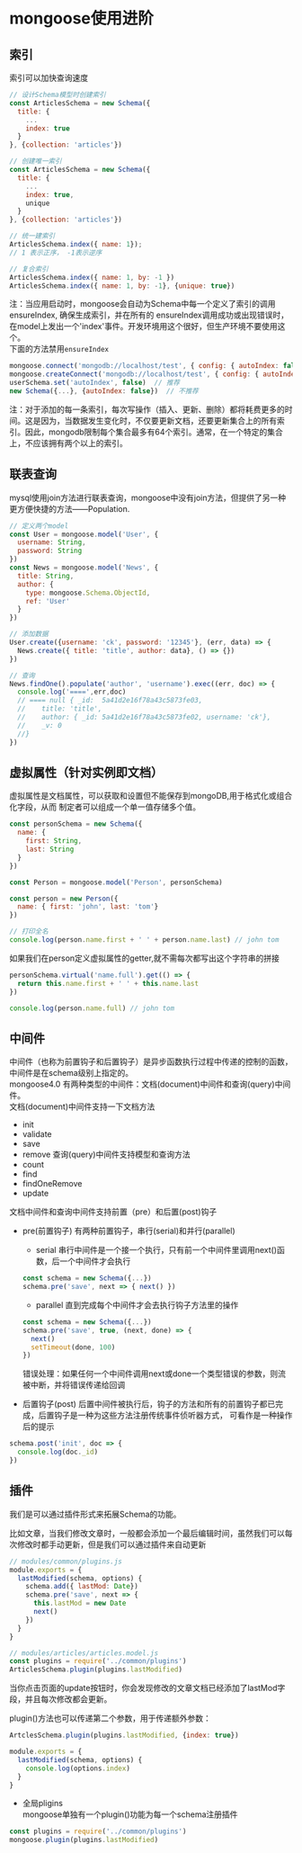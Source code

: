 # mongoose使用进阶  

## 索引
索引可以加快查询速度 

```javascript
// 设计Schema模型时创建索引
const ArticlesSchema = new Schema({
  title: {
    ...
    index: true
  }
}, {collection: 'articles'})

// 创建唯一索引
const ArticlesSchema = new Schema({
  title: {
    ...
    index: true,
    unique
  }
}, {collection: 'articles'}) 

// 统一建索引
ArticlesSchema.index({ name: 1});
// 1 表示正序， -1表示逆序  

// 复合索引
ArticlesSchema.index({ name: 1, by: -1 })
ArticlesSchema.index({ name: 1, by: -1}, {unique: true})
```
注：当应用启动时，mongoose会自动为Schema中每一个定义了索引的调用ensureIndex, 确保生成索引，并在所有的
ensureIndex调用成功或出现错误时，在model上发出一个'index'事件。开发环境用这个很好，但生产环境不要使用这个。  
下面的方法禁用`ensureIndex`  
```javascript
mongoose.connect('mongodb://localhost/test', { config: { autoIndex: false}}) //推荐
mongoose.createConnect('mongodb://localhost/test', { config: { autoIndex: false}}) //不推荐
userSchema.set('autoIndex', false)  // 推荐
new Schema({...}, {autoIndex: false})  // 不推荐
```
注：对于添加的每一条索引，每次写操作（插入、更新、删除）都将耗费更多的时间。这是因为，当数据发生变化时，不仅要更新文档，还要更新集合上的所有索引。因此，mongodb限制每个集合最多有64个索引。通常，在一个特定的集合上，不应该拥有两个以上的索引。   

## 联表查询 
mysql使用join方法进行联表查询，mongoose中没有join方法，但提供了另一种更方便快捷的方法——Population.

```javascript
// 定义两个model
const User = mongoose.model('User', {
  username: String,
  password: String
})
const News = mongoose.model('News', {
  title: String,
  author: {
    type: mongoose.Schema.ObjectId,
    ref: 'User'
  }
})

// 添加数据
User.create({username: 'ck', password: '12345'}, (err, data) => {
  News.create({ title: 'title', author: data}, () => {})
})

// 查询
News.findOne().populate('author', 'username').exec((err, doc) => {
  console.log('====',err,doc) 
  // ==== null { _id:  5a41d2e16f78a43c5873fe03,
  //    title: 'title',
  //    author: { _id: 5a41d2e16f78a43c5873fe02, username: 'ck'},
  //    _v: 0
  //}
})
```  

## 虚拟属性（针对实例即文档）
虚拟属性是文档属性，可以获取和设置但不能保存到mongoDB,用于格式化或组合化字段，从而
制定者可以组成一个单一值存储多个值。  
```javascript
const personSchema = new Schema({
  name: {
    first: String,
    last: String
  }
})

const Person = mongoose.model('Person', personSchema)

const person = new Person({
  name: { first: 'john', last: 'tom'}
})

// 打印全名
console.log(person.name.first + ' ' + person.name.last) // john tom
```
如果我们在person定义虚拟属性的getter,就不需每次都写出这个字符串的拼接   
```javascript
personSchema.virtual('name.full').get(() => {
  return this.name.first + ' ' + this.name.last
})

console.log(person.name.full) // john tom
```

## 中间件
中间件（也称为前置钩子和后置钩子）是异步函数执行过程中传递的控制的函数，中间件是在schema级别上指定的。  
mongoose4.0 有两种类型的中间件：文档(document)中间件和查询(query)中间件。   
文档(document)中间件支持一下文档方法
  + init
  + validate
  + save
  + remove
查询(query)中间件支持模型和查询方法
  + count
  + find
  + findOneRemove
  + update  

文档中间件和查询中间件支持前置（pre）和后置(post)钩子    
- pre(前置钩子) 
有两种前置钩子，串行(serial)和并行(parallel)  
  + serial 
  串行中间件是一个接一个执行，只有前一个中间件里调用next()函数，后一个中间件才会执行  
  ```javascript
  const schema = new Schema({...})
  schema.pre('save', next => { next() })
  ```
  + parallel
  直到完成每个中间件才会去执行钩子方法里的操作  
  ```javascript
  const schema = new Schema({...})
  schema.pre('save', true, (next, done) => {
    next()
    setTimeout(done, 100)
  })
  ```
  错误处理：如果任何一个中间件调用next或done一个类型错误的参数，则流被中断，并将错误传递给回调  

- 后置钩子(post) 
后置中间件被执行后，钩子的方法和所有的前置钩子都已完成，后置钩子是一种为这些方法注册传统事件侦听器方式，
可看作是一种操作后的提示   
```javascript
schema.post('init', doc => {
  console.log(doc._id)
})
``` 

## 插件
我们是可以通过插件形式来拓展Schema的功能。

比如文章，当我们修改文章时，一般都会添加一个最后编辑时间，虽然我们可以每次修改时都手动更新，但是我们可以通过插件来自动更新    
```javascript
// modules/common/plugins.js
module.exports = {
  lastModified(schema, options) {
    schema.add({ lastMod: Date})
    schema.pre('save', next => {
      this.lastMod = new Date
      next()
    })
  }
}

// modules/articles/articles.model.js
const plugins = require('../common/plugins')
ArticlesSchema.plugin(plugins.lastModified)
```
当你点击页面的update按钮时，你会发现修改的文章文档已经添加了lastMod字段，并且每次修改都会更新。 

plugin()方法也可以传递第二个参数，用于传递额外参数：  
```javascript
ArtclesSchema.plugin(plugins.lastModified, {index: true})

module.exports = {
  lastModified(schema, options) {
    console.log(options.index)
  }
}
```

- 全局pligins  
mongoose单独有一个plugin()功能为每一个schema注册插件  
```javascript
const plugins = require('../common/plugins')
mongoose.plugin(plugins.lastModified)
```
